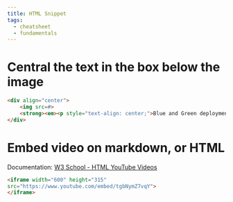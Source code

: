 ```yaml
---
title: HTML Snippet
tags:
  - cheatsheet
  - fundamentals
---
```

# Central the text in the box below the image

```html
<div align="center">
	<img src=#>
	<strong><em><p style="text-align: center;">Blue and Green deployment strategy</p></em></strong>
</div>
```

# Embed video on markdown, or HTML

Documentation: [W3 School - HTML YouTube Videos](https://www.w3schools.com/html/html_youtube.asp)

```html
<iframe width="600" height="315"
src="https://www.youtube.com/embed/tgbNymZ7vqY">
</iframe> 
```
